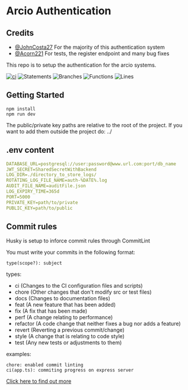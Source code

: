 # Arcio Authentication

## Credits

 - [@JohnCosta27](https://github.com/JohnCosta27) For the majority of this authentication system
 - [@Acorn221](https://github.com/Acorn221) For tests, the register endpoint and many bug fixes

This repo is to setup the authentication for the arcio systems.

[![ci](https://github.com/arcio-uk/auth-system/actions/workflows/main-merging.yml/badge.svg)](https://github.com/arcio-uk/auth-system/actions/workflows/main-merging.yml)
![Statements](https://img.shields.io/badge/statements-91.73%25-brightgreen.svg?style=flat)
![Branches](https://img.shields.io/badge/branches-78.37%25-red.svg?style=flat)
![Functions](https://img.shields.io/badge/functions-87.8%25-yellow.svg?style=flat)
![Lines](https://img.shields.io/badge/lines-90.77%25-brightgreen.svg?style=flat)

## Getting Started

```
npm install
npm run dev
```

The public/private key paths are relative to the root of the project. If you want to add them outside the project do: ../

## .env content
```yml
DATABASE_URL=postgresql://user:password@www.url.com:port/db_name
JWT_SECRET=SharedSecretWithBackend
LOG_DIR=./directory_to_store_logs/
ROTATING_LOG_FILE_NAME=auth-%DATE%.log
AUDIT_FILE_NAME=auditFile.json
LOG_EXPIRY_TIME=365d
PORT=5000
PRIVATE_KEY=path/to/private
PUBLIC_KEY=path/to/public
```

## Commit rules

Husky is setup to inforce commit rules through CommitLint

You must write your commits in the following format:

	type(scope?): subject 

types:
- ci (Changes to the CI configuration files and scripts)
- chore (Other changes that don't modify src or test files)
- docs (Changes to documentation files)
-	feat (A new feature that has been added)
-	fix (A fix that has been made)
-	perf (A change relating to performance)
-	refactor (A code change that neither fixes a bug nor adds a feature)
-	revert (Reverting a previous commit/change)
-	style (A change that is relating to code style)
- test (Any new tests or adjustments to them)

examples:

	chore: enabled commit linting
	ci(app.ts): commiting progress on express server

[Click here to find out more](https://github.com/conventional-changelog/commitlint/#what-is-commitlint)
